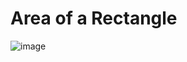 <h1>Area of a Rectangle</h1>

![image](https://github.com/user-attachments/assets/1e1d2ad9-f1fa-405e-a73e-1a854b519d92)
